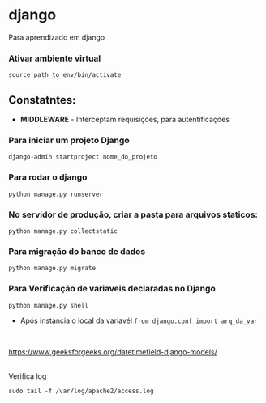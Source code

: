 # django
Para aprendizado em django

### Ativar ambiente virtual
``` source path_to_env/bin/activate ```
## Constatntes:
* __MIDDLEWARE__ - Interceptam requisições, para autentificações <br>

### Para iniciar um projeto Django
```
django-admin startproject nome_do_projeto
```

### Para rodar o django
```
python manage.py runserver

```

### No servidor de produção, criar a pasta para arquivos staticos:
```
python manage.py collectstatic
```

### Para migração do banco de dados
```
python manage.py migrate
```

### Para Verificação de variaveis declaradas no Django
```
python manage.py shell
```
* Após instancia o local da variavél ```from django.conf import arq_da_var```
<br>

https://www.geeksforgeeks.org/datetimefield-django-models/

<br>
Verifica log

```
sudo tail -f /var/log/apache2/access.log
```
